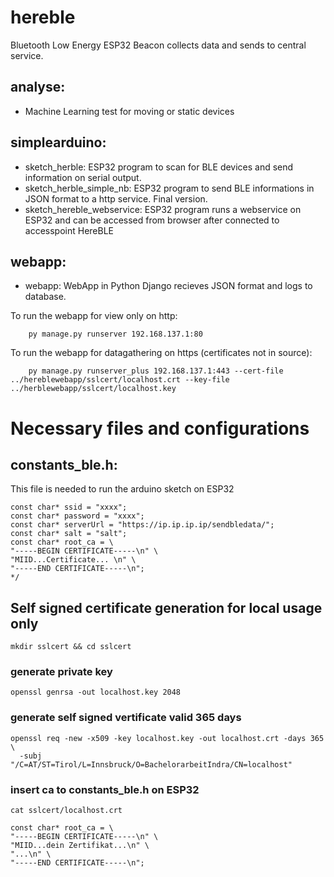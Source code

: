 # hereble
Bluetooth Low Energy ESP32 Beacon collects data and sends to central service.

## analyse:
- Machine Learning test for moving or static devices

## simplearduino:
- sketch_herble:
    ESP32 program to scan for BLE devices and send information on serial output.
- sketch_herble_simple_nb:
    ESP32 program to send BLE informations in JSON format to a http service. Final version.
- sketch_hereble_webservice:
    ESP32 program runs a webservice on ESP32 and can be accessed from browser after connected to accesspoint HereBLE

## webapp:
- webapp:
    WebApp in Python Django recieves JSON format and logs to database.

To run the webapp for view only on http: 
```
    py manage.py runserver 192.168.137.1:80 
```

To run the webapp for datagathering on https (certificates not in source): 
```
    py manage.py runserver_plus 192.168.137.1:443 --cert-file ../hereblewebapp/sslcert/localhost.crt --key-file ../herblewebapp/sslcert/localhost.key
```

# Necessary files and configurations
## constants_ble.h:
This file is needed to run the arduino sketch on ESP32
```
const char* ssid = "xxxx";
const char* password = "xxxx";
const char* serverUrl = "https://ip.ip.ip.ip/sendbledata/";
const char* salt = "salt"; 
const char* root_ca = \
"-----BEGIN CERTIFICATE-----\n" \
"MIID...Certificate... \n" \
"-----END CERTIFICATE-----\n";
*/
```

## Self signed certificate generation for local usage only
```
mkdir sslcert && cd sslcert
```
### generate private key
```
openssl genrsa -out localhost.key 2048
```
### generate self signed vertificate valid 365 days
```
openssl req -new -x509 -key localhost.key -out localhost.crt -days 365 \
  -subj "/C=AT/ST=Tirol/L=Innsbruck/O=BachelorarbeitIndra/CN=localhost"
```
### insert ca to constants_ble.h on ESP32
```
cat sslcert/localhost.crt
```
```
const char* root_ca = \
"-----BEGIN CERTIFICATE-----\n" \
"MIID...dein Zertifikat...\n" \
"...\n" \
"-----END CERTIFICATE-----\n";
```